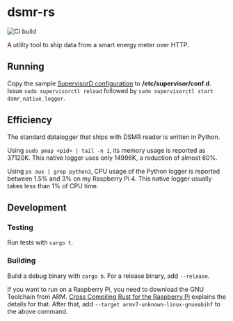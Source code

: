 # dsmr-rs

![CI build](https://github.com/mthmulders/dsmr-rs/workflows/CI%20build/badge.svg)

A utility tool to ship data from a smart energy meter over HTTP.

## Running
Copy the sample [SupervisorD configuration](./sample-supervisord-config) to **/etc/supervisor/conf.d**.
Issue `sudo supervisorctl reload` followed by `sudo supervisorctl start dsmr_native_logger`.

## Efficiency
The standard datalogger that ships with DSMR reader is written in Python.

Using `sudo pmap <pid> | tail -n 1`, its memory usage is reported as 37120K.
This native logger uses only 14996K, a reduction of almost 60%.

Using `ps aux | grep python3`, CPU usage of the Python logger is reported between 1.5% and 3% on my Raspberry Pi 4.
This native logger usually takes less than 1% of CPU time.

## Development

### Testing
Run tests with `cargo t`.

### Building
Build a debug binary with `cargo b`.
For a release binary, add `--release`.

If you want to run on a Raspberry Pi, you need to download the GNU Toolchain from ARM.
[Cross Compiling Rust for the Raspberry Pi](https://chacin.dev/blog/cross-compiling-rust-for-the-raspberry-pi/) explains the details for that.
After that, add `--target armv7-unknown-linux-gnueabihf` to the above command. 
